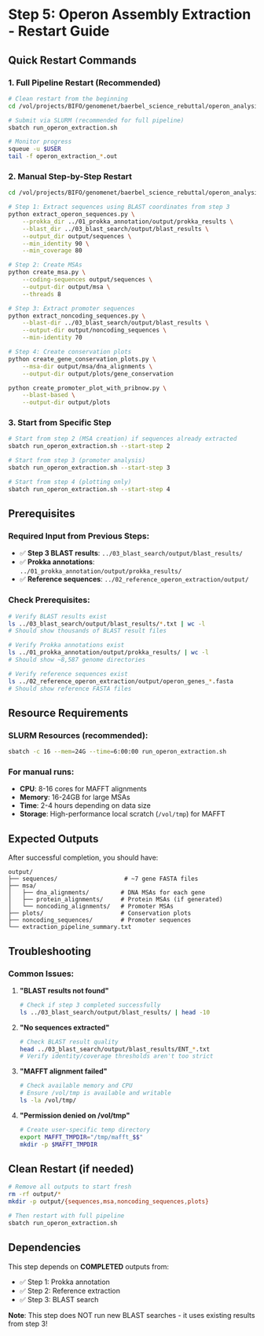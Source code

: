 # Step 5: Operon Assembly Extraction - Restart Guide

## Quick Restart Commands

### 1. Full Pipeline Restart (Recommended)
```bash
# Clean restart from the beginning
cd /vol/projects/BIFO/genomenet/baerbel_science_rebuttal/operon_analysis/05_operon_assembly_extraction

# Submit via SLURM (recommended for full pipeline)
sbatch run_operon_extraction.sh

# Monitor progress
squeue -u $USER
tail -f operon_extraction_*.out
```

### 2. Manual Step-by-Step Restart
```bash
cd /vol/projects/BIFO/genomenet/baerbel_science_rebuttal/operon_analysis/05_operon_assembly_extraction

# Step 1: Extract sequences using BLAST coordinates from step 3
python extract_operon_sequences.py \
    --prokka_dir ../01_prokka_annotation/output/prokka_results \
    --blast_dir ../03_blast_search/output/blast_results \
    --output_dir output/sequences \
    --min_identity 90 \
    --min_coverage 80

# Step 2: Create MSAs
python create_msa.py \
    --coding-sequences output/sequences \
    --output-dir output/msa \
    --threads 8

# Step 3: Extract promoter sequences
python extract_noncoding_sequences.py \
    --blast-dir ../03_blast_search/output/blast_results \
    --output-dir output/noncoding_sequences \
    --min-identity 70

# Step 4: Create conservation plots
python create_gene_conservation_plots.py \
    --msa-dir output/msa/dna_alignments \
    --output-dir output/plots/gene_conservation

python create_promoter_plot_with_pribnow.py \
    --blast-based \
    --output-dir output/plots
```

### 3. Start from Specific Step
```bash
# Start from step 2 (MSA creation) if sequences already extracted
sbatch run_operon_extraction.sh --start-step 2

# Start from step 3 (promoter analysis)
sbatch run_operon_extraction.sh --start-step 3

# Start from step 4 (plotting only)
sbatch run_operon_extraction.sh --start-step 4
```

## Prerequisites

### Required Input from Previous Steps:
- ✅ **Step 3 BLAST results**: `../03_blast_search/output/blast_results/`
- ✅ **Prokka annotations**: `../01_prokka_annotation/output/prokka_results/`
- ✅ **Reference sequences**: `../02_reference_operon_extraction/output/`

### Check Prerequisites:
```bash
# Verify BLAST results exist
ls ../03_blast_search/output/blast_results/*.txt | wc -l
# Should show thousands of BLAST result files

# Verify Prokka annotations exist
ls ../01_prokka_annotation/output/prokka_results/ | wc -l
# Should show ~8,587 genome directories

# Verify reference sequences exist
ls ../02_reference_operon_extraction/output/operon_genes_*.fasta
# Should show reference FASTA files
```

## Resource Requirements

### SLURM Resources (recommended):
```bash
sbatch -c 16 --mem=24G --time=6:00:00 run_operon_extraction.sh
```

### For manual runs:
- **CPU**: 8-16 cores for MAFFT alignments
- **Memory**: 16-24GB for large MSAs
- **Time**: 2-4 hours depending on data size
- **Storage**: High-performance local scratch (`/vol/tmp`) for MAFFT

## Expected Outputs

After successful completion, you should have:

```
output/
├── sequences/                   # ~7 gene FASTA files
├── msa/
│   ├── dna_alignments/         # DNA MSAs for each gene
│   ├── protein_alignments/     # Protein MSAs (if generated)
│   └── noncoding_alignments/   # Promoter MSAs
├── plots/                      # Conservation plots
├── noncoding_sequences/        # Promoter sequences
└── extraction_pipeline_summary.txt
```

## Troubleshooting

### Common Issues:

1. **"BLAST results not found"**
   ```bash
   # Check if step 3 completed successfully
   ls ../03_blast_search/output/blast_results/ | head -10
   ```

2. **"No sequences extracted"**
   ```bash
   # Check BLAST result quality
   head ../03_blast_search/output/blast_results/ENT_*.txt
   # Verify identity/coverage thresholds aren't too strict
   ```

3. **"MAFFT alignment failed"**
   ```bash
   # Check available memory and CPU
   # Ensure /vol/tmp is available and writable
   ls -la /vol/tmp/
   ```

4. **"Permission denied on /vol/tmp"**
   ```bash
   # Create user-specific temp directory
   export MAFFT_TMPDIR="/tmp/mafft_$$"
   mkdir -p $MAFFT_TMPDIR
   ```

## Clean Restart (if needed)

```bash
# Remove all outputs to start fresh
rm -rf output/*
mkdir -p output/{sequences,msa,noncoding_sequences,plots}

# Then restart with full pipeline
sbatch run_operon_extraction.sh
```

## Dependencies

This step depends on **COMPLETED** outputs from:
- ✅ Step 1: Prokka annotation
- ✅ Step 2: Reference extraction  
- ✅ Step 3: BLAST search

**Note**: This step does NOT run new BLAST searches - it uses existing results from step 3!
